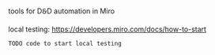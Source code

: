 tools for D🙲D automation in Miro

local testing: https://developers.miro.com/docs/how-to-start

```
TODO code to start local testing
```
